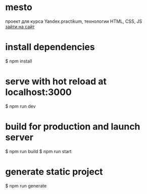 # mesto
проект для курса Yandex.practikum, технологии HTML, CSS, JS<br>
<a href="https://roschek.github.io/mesto/">зайти на сайт</a>

# install dependencies
$ npm install

# serve with hot reload at localhost:3000
$ npm run dev

# build for production and launch server
$ npm run build $ npm run start

# generate static project
$ npm run generate
